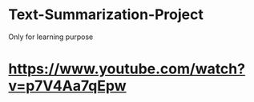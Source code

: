 # Text-Summarization-Project
Only for learning purpose
# https://www.youtube.com/watch?v=p7V4Aa7qEpw